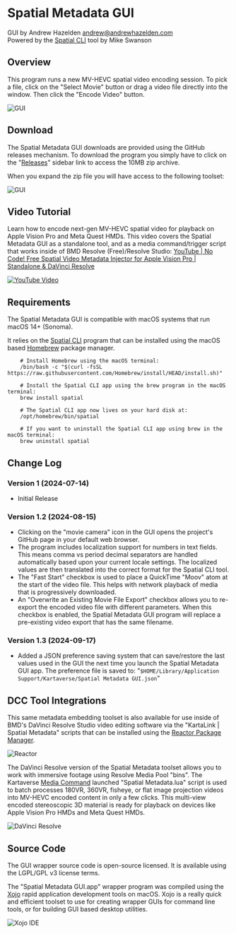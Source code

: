 # Spatial Metadata GUI

GUI by Andrew Hazelden <andrew@andrewhazelden.com>  
Powered by the [Spatial CLI](https://blog.mikeswanson.com/spatial-video/) tool by Mike Swanson  

## Overview

This program runs a new MV-HEVC spatial video encoding session. To pick a file, click on the "Select Movie" button or drag a video file directly into the window. Then click the "Encode Video" button.

![GUI](Docs/Images/gui.png)


## Download

The Spatial Metadata GUI downloads are provided using the GitHub releases mechanism. To download the program you simply have to click on the "[Releases](https://github.com/Kartaverse/Spatial-Metadata/releases)" sidebar link to access the 10MB zip archive.

When you expand the zip file you will have access to the following toolset:

![GUI](Docs/Images/zip_contents.png)


## Video Tutorial

Learn how to encode next-gen MV-HEVC spatial video for playback on Apple Vision Pro and Meta Quest HMDs. This video covers the Spatial Metadata GUI as a standalone tool, and as a media command/trigger script that works inside of BMD Resolve (Free)/Resolve Studio: [YouTube | No Code! Free Spatial Video Metadata Injector for Apple Vision Pro | Standalone & DaVinci Resolve](https://www.youtube.com/watch?v=PJWsscXmJiE)

[![YouTube Video](Docs/Images/hugh-hou-video.png)](https://www.youtube.com/watch?v=PJWsscXmJiE)


## Requirements

The Spatial Metadata GUI is compatible with macOS systems that run macOS 14+ (Sonoma).

It relies on the [Spatial CLI](https://blog.mikeswanson.com/spatial-video/) program that can be installed using the macOS based [Homebrew](https://brew.sh/) package manager.

		# Install Homebrew using the macOS terminal:
		/bin/bash -c "$(curl -fsSL https://raw.githubusercontent.com/Homebrew/install/HEAD/install.sh)"
		
		# Install the Spatial CLI app using the brew program in the macOS terminal:
		brew install spatial
		
		# The Spatial CLI app now lives on your hard disk at:
		/opt/homebrew/bin/spatial

		# If you want to uninstall the Spatial CLI app using brew in the macOS terminal:
		brew uninstall spatial


## Change Log

### Version 1 (2024-07-14)

- Initial Release

### Version 1.2 (2024-08-15)

- Clicking on the "movie camera" icon in the GUI  opens the project's GitHub page in your default web browser.
- The program includes localization support for numbers in text fields. This means comma vs period decimal separators are handled automatically based upon your current locale settings. The localized values are then translated into the correct format for the Spatial CLI tool.
- The "Fast Start" checkbox is used to place a QuickTime "Moov" atom at the start of the video file. This helps with network playback of media that is progressively downloaded.
- An "Overwrite an Existing Movie File Export" checkbox allows you to re-export the encoded video file with different parameters. When this checkbox is enabled, the Spatial Metadata GUI program will replace a pre-existing video export that has the same filename.

### Version 1.3 (2024-09-17)

- Added a JSON preference saving system that can save/restore the last values used in the GUI the next time you launch the Spatial Metadata GUI app. The preference file is saved to:
"```$HOME/Library/Application Support/Kartaverse/Spatial Metadata GUI.json```"


## DCC Tool Integrations

This same metadata embedding toolset is also available for use inside of BMD's DaVinci Resolve Studio video editing software via the "KartaLink | Spatial Metadata" scripts that can be installed using the [Reactor Package Manager](https://kartaverse.github.io/Reactor-Docs/#/reactor).

![Reactor](Docs/Images/reactor.png)

The DaVinci Resolve version of the Spatial Metadata toolset allows you to work with immersive footage using Resolve Media Pool "bins". The Kartaverse [Media Command](https://kartaverse.github.io/Kartaverse-Docs/#/mediacommand) launched "Spatial Metadata.lua" script is used to batch processes 180VR, 360VR, fisheye, or flat image projection videos into MV-HEVC encoded content in only a few clicks. This multi-view encoded stereoscopic 3D material is ready for playback on devices like Apple Vision Pro HMDs and Meta Quest HMDs.

![DaVinci Resolve](Docs/Images/davinci-resolve.png)


## Source Code

The GUI wrapper source code is open-source licensed. It is available using the LGPL/GPL v3 license terms.

The "Spatial Metadata GUI.app" wrapper program was compiled using the [Xojo](https://xojo.com/) rapid application development tools on macOS. Xojo is a really quick and efficient toolset to use for creating wrapper GUIs for command line tools, or for building GUI based desktop utilities.

![Xojo IDE](Docs/Images/xojo.png)
